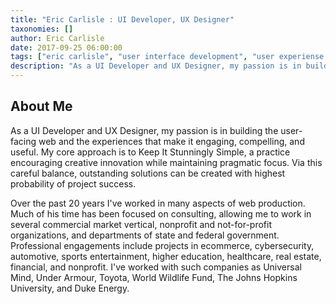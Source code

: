 ```yaml
---
title: "Eric Carlisle : UI Developer, UX Designer"
taxonomies: []
author: Eric Carlisle
date: 2017-09-25 06:00:00
tags: ["eric carlisle", "user interface development", "user experiense design"]
description: "As a UI Developer and UX Designer, my passion is in building the user-facing web and the experiences that make it engaging, compelling, and useful."
---
```

<article>
	<h1>About Me</h1>
	<p>
		As a UI Developer and UX Designer, my passion is in building the user-facing web and the experiences that make it engaging, compelling, and useful. My core approach is to Keep It Stunningly Simple, a practice encouraging creative innovation while maintaining pragmatic focus. Via this careful balance, outstanding solutions can be created with highest probability of project success.
	</p>
	<p>
		Over the past 20 years I've worked in many aspects of web production. Much of his time has been focused on consulting, allowing me to work in several commercial market vertical, nonprofit and not-for-profit organizations, and departments of state and federal government. Professional engagements include projects in ecommerce, cybersecurity, automotive, sports entertainment, higher education, healthcare, real estate, financial, and nonprofit. I've worked with such companies as Universal Mind, Under Armour, Toyota, World Wildlife Fund, The Johns Hopkins University, and Duke Energy.
	</p>
</article>
